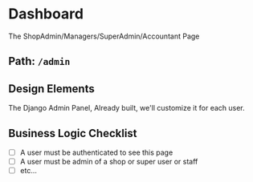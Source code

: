 # Dashboard

The ShopAdmin/Managers/SuperAdmin/Accountant Page

## Path: `/admin`

## Design Elements

The Django Admin Panel, Already built, we'll customize it for each user.

## Business Logic Checklist

- [ ] A user must be authenticated to see this page
- [ ] A user must be admin of a shop or super user or staff
- [ ] etc...
